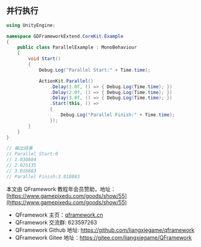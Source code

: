 ﻿## 并行执行
```csharp
using UnityEngine;

namespace GDFrameworkExtend.CoreKit.Example
{
    public class ParallelExample : MonoBehaviour
    {
        void Start()
        {
            Debug.Log("Parallel Start:" + Time.time);

            ActionKit.Parallel()
                .Delay(1.0f, () => { Debug.Log(Time.time); })
                .Delay(2.0f, () => { Debug.Log(Time.time); })
                .Delay(3.0f, () => { Debug.Log(Time.time); })
                .Start(this, () =>
                {
                    Debug.Log("Parallel Finish:" + Time.time);
                });
        }
    }
}

// 输出结果
// Parallel Start:0
// 1.030884
// 2.025135
// 3.018883
// Parallel Finish:3.018883
```

本文由 QFramework 教程年会员赞助，地址：[https://www.gamepixedu.com/goods/show/55](https://www.gamepixedu.com/goods/show/55)

* QFramework 主页：[qframework.cn](https://qframework.cn)
* QFramework 交流群: 623597263
* QFramework Github 地址: <https://github.com/liangxiegame/qframework>
* QFramework Gitee 地址：<https://gitee.com/liangxiegame/QFramework>